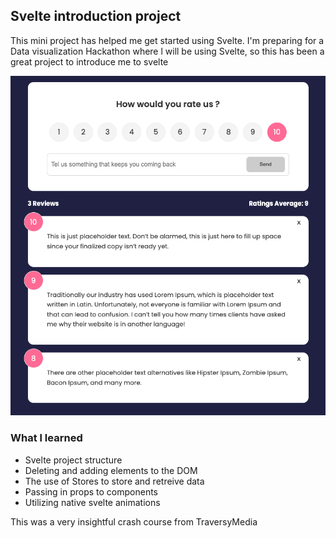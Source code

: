 ## Svelte introduction project

This mini project has helped me get started using Svelte.
I'm preparing for a Data visualization Hackathon where l will be using Svelte, so this has been a great project to introduce me to svelte

![Feedback App thumbnail](./public/Svelte%20feedback%20app.png "Feedback App thumbnail")

### What l learned

- Svelte project structure
- Deleting and adding elements to the DOM
- The use of Stores to store and retreive data
- Passing in props to components
- Utilizing native svelte animations

This was a very insightful crash course from TraversyMedia
